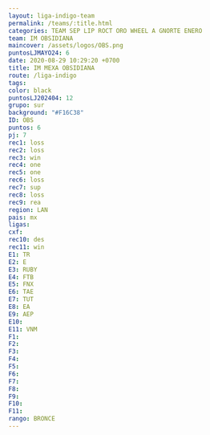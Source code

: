 ```yaml
---
layout: liga-indigo-team
permalink: /teams/:title.html
categories: TEAM SEP LIP ROCT ORO WHEEL A GNORTE ENERO
team: IM OBSIDIANA
maincover: /assets/logos/OBS.png
puntosLJMAYO24: 6
date: 2020-08-29 10:29:20 +0700
title: IM MEXA OBSIDIANA
route: /liga-indigo
tags: 
color: black
puntosLJ202404: 12
grupo: sur
background: "#F16C38"
ID: OBS
puntos: 6
pj: 7
rec1: loss
rec2: loss
rec3: win
rec4: one
rec5: one
rec6: loss
rec7: sup
rec8: loss
rec9: rea
region: LAN
pais: mx
ligas: 
cxf: 
rec10: des
rec11: win
E1: TR
E2: E
E3: RUBY
E4: FTB
E5: FNX
E6: TAE
E7: TUT
E8: EA
E9: AEP
E10: 
E11: VNM
F1: 
F2: 
F3: 
F4: 
F5: 
F6: 
F7: 
F8: 
F9: 
F10: 
F11: 
rango: BRONCE
---
```

